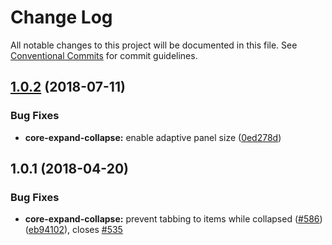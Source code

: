 # Change Log

All notable changes to this project will be documented in this file.
See [Conventional Commits](https://conventionalcommits.org) for commit guidelines.

<a name="1.0.2"></a>
## [1.0.2](https://github.com/telus/tds-core/compare/@tds/shared-animation@1.0.1...@tds/shared-animation@1.0.2) (2018-07-11)


### Bug Fixes

* **core-expand-collapse:** enable adaptive panel size ([0ed278d](https://github.com/telus/tds-core/commit/0ed278d))




<a name="1.0.1"></a>
## 1.0.1 (2018-04-20)


### Bug Fixes

* **core-expand-collapse:** prevent tabbing to items while collapsed ([#586](https://github.com/telusdigital/tds-core/issues/586)) ([eb94102](https://github.com/telusdigital/tds-core/commit/eb94102)), closes [#535](https://github.com/telusdigital/tds-core/issues/535)
